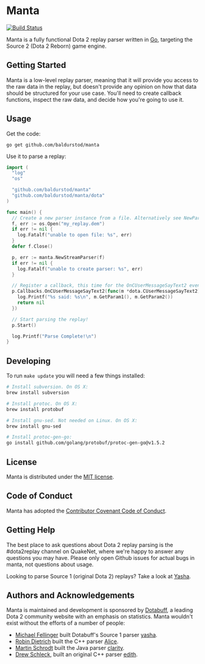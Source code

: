 # Manta

[![Build Status](https://github.com/baldurstod/manta/actions/workflows/ci.yml/badge.svg)](https://github.com/baldurstod/manta/actions/workflows/ci.yml)

Manta is a fully functional Dota 2 replay parser written in [Go](https://golang.org), targeting the Source 2 (Dota 2 Reborn) game engine.

## Getting Started

Manta is a low-level replay parser, meaning that it will provide you access to the raw data in the replay, but doesn't provide any opinion on how that data should be structured for your use case. You'll need to create callback functions, inspect the raw data, and decide how you're going to use it.

## Usage

Get the code:

    go get github.com/baldurstod/manta

Use it to parse a replay:

```go
import (
  "log"
  "os"

  "github.com/baldurstod/manta"
  "github.com/baldurstod/manta/dota"
)

func main() {
  // Create a new parser instance from a file. Alternatively see NewParser([]byte)
  f, err := os.Open("my_replay.dem")
  if err != nil {
    log.Fatalf("unable to open file: %s", err)
  }
  defer f.Close()

  p, err := manta.NewStreamParser(f)
  if err != nil {
    log.Fatalf("unable to create parser: %s", err)
  }

  // Register a callback, this time for the OnCUserMessageSayText2 event.
  p.Callbacks.OnCUserMessageSayText2(func(m *dota.CUserMessageSayText2) error {
    log.Printf("%s said: %s\n", m.GetParam1(), m.GetParam2())
    return nil
  })

  // Start parsing the replay!
  p.Start()

  log.Printf("Parse Complete!\n")
}
```

## Developing

To run `make update` you will need a few things installed:

```sh
# Install subversion. On OS X:
brew install subversion

# Install protoc. On OS X:
brew install protobuf

# Install gnu-sed. Not needed on Linux. On OS X:
brew install gnu-sed

# Install protoc-gen-go:
go install github.com/golang/protobuf/protoc-gen-go@v1.5.2
```

## License

Manta is distributed under the [MIT license](https://github.com/baldurstod/manta/blob/master/LICENSE).

## Code of Conduct

Manta has adopted the [Contributor Covenant Code of Conduct](https://github.com/baldurstod/manta/blob/master/CONDUCT.md).

## Getting Help

The best place to ask questions about Dota 2 replay parsing is the #dota2replay channel on QuakeNet, where we're happy to answer any questions you may have. Please only open Github issues for actual bugs in manta, not questions about usage.

Looking to parse Source 1 (original Dota 2) replays? Take a look at [Yasha](https://github.com/dotabuff/yasha).

## Authors and Acknowledgements

Manta is maintained and development is sponsored by [Dotabuff](http://www.dotabuff.com), a leading Dota 2 community website with an emphasis on statistics. Manta wouldn't exist without the efforts of a number of people:

- [Michael Fellinger](https://github.com/manveru) built Dotabuff's Source 1 parser [yasha](https://github.com/dotabuff/yasha).
- [Robin Dietrich](https://github.com/invokr) built the C++ parser [Alice](https://github.com/AliceStats/Alice).
- [Martin Schrodt](https://github.com/spheenik) built the Java parser [clarity](https://github.com/skadistats/clarity).
- [Drew Schleck](https://github.com/dschleck), built an original C++ parser [edith](https://github.com/dschleck/edith).
